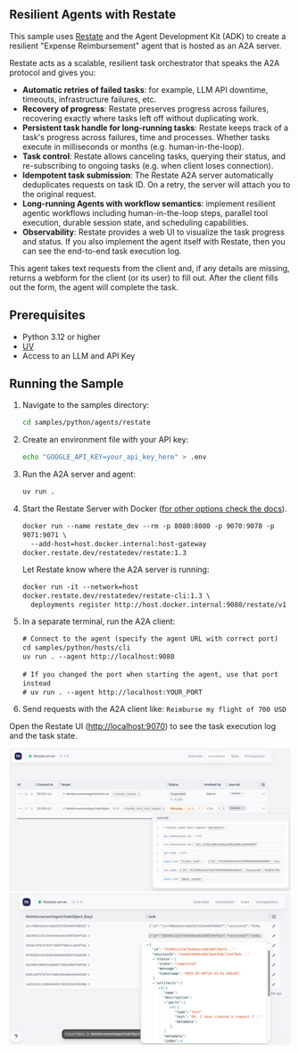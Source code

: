 ## Resilient Agents with Restate

This sample uses [Restate](https://restate.dev/) and the Agent Development Kit (ADK) to create a resilient "Expense Reimbursement" agent that is hosted as an A2A server.

Restate acts as a scalable, resilient task orchestrator that speaks the A2A protocol and gives you:
- **Automatic retries of failed tasks**: for example, LLM API downtime, timeouts, infrastructure failures, etc.
- **Recovery of progress**: Restate preserves progress across failures, recovering exactly where tasks left off without duplicating work.
- **Persistent task handle for long-running tasks**: Restate keeps track of a task's progress across failures, time and processes. Whether tasks execute in milliseconds or months (e.g. human-in-the-loop).
- **Task control**: Restate allows canceling tasks, querying their status, and re-subscribing to ongoing tasks (e.g. when client loses connection).
- **Idempotent task submission**: The Restate A2A server automatically deduplicates requests on task ID. On a retry, the server will attach you to the original request.
- **Long-running Agents with workflow semantics**: implement resilient agentic workflows including human-in-the-loop steps, parallel tool execution, durable session state, and scheduling capabilities.
- **Observability**: Restate provides a web UI to visualize the task progress and status. If you also implement the agent itself with Restate, then you can see the end-to-end task execution log.

This agent takes text requests from the client and, if any details are missing, returns a webform for the client (or its user) to fill out. 
After the client fills out the form, the agent will complete the task.

## Prerequisites

- Python 3.12 or higher
- [UV](https://docs.astral.sh/uv/)
- Access to an LLM and API Key


## Running the Sample

1. Navigate to the samples directory:
    ```bash
    cd samples/python/agents/restate
    ```
2. Create an environment file with your API key:

   ```bash
   echo "GOOGLE_API_KEY=your_api_key_here" > .env
   ```

4. Run the A2A server and agent:
    ```bash
    uv run .
    ```
   
6. Start the Restate Server with Docker ([for other options check the docs](https://docs.restate.dev/develop/local_dev#running-restate-server--cli-locally)).
   
   ```shell
   docker run --name restate_dev --rm -p 8080:8080 -p 9070:9070 -p 9071:9071 \
     --add-host=host.docker.internal:host-gateway docker.restate.dev/restatedev/restate:1.3
   ```
   
   Let Restate know where the A2A server is running:
   ```shell
   docker run -it --network=host docker.restate.dev/restatedev/restate-cli:1.3 \
     deployments register http://host.docker.internal:9080/restate/v1
   ```

5. In a separate terminal, run the A2A client:
    ```
    # Connect to the agent (specify the agent URL with correct port)
    cd samples/python/hosts/cli
    uv run . --agent http://localhost:9080

    # If you changed the port when starting the agent, use that port instead
    # uv run . --agent http://localhost:YOUR_PORT
    ```

6. Send requests with the A2A client like: `Reimburse my flight of 700 USD`

Open the Restate UI ([http://localhost:9070](http://localhost:9070)) to see the task execution log and the task state.

<img src="https://raw.githubusercontent.com/restatedev/img/refs/heads/main/a2a/journal.png" width="900px" alt="Example of Restate journal view"/>
<img src="https://raw.githubusercontent.com/restatedev/img/refs/heads/main/a2a/state.png" width="900px" alt="Example of Restate state view"/>

